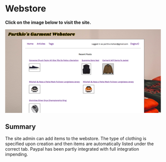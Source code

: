 # Webstore

**Click on the image below to visit the site.**

[![screenshot](webstore.png)](https://parthiv-blogger.herokuapp.com/)

## Summary

The site admin can add items to the webstore. The type of clothing is specified upon creation and then items are automatically listed under the correct tab. Paypal has been partly integrated with full integration impending.
